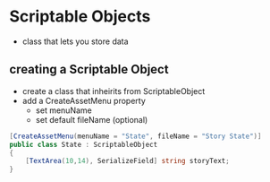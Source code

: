 # Scriptable Objects
- class that lets you store data

## creating a Scriptable Object
- create a class that inheirits from ScriptableObject
- add a CreateAssetMenu property 
	- set menuName
	- set default fileName (optional)

```csharp
[CreateAssetMenu(menuName = "State", fileName = "Story State")]
public class State : ScriptableObject
{
	[TextArea(10,14), SerializeField] string storyText;
}
```
